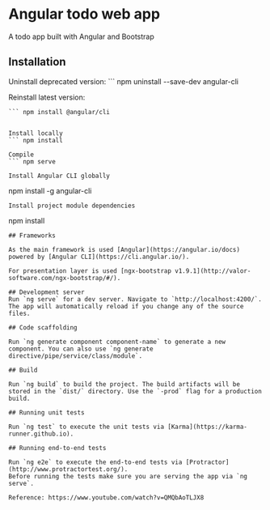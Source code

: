 # Angular todo web app
A todo app built with Angular and Bootstrap

## Installation


Uninstall deprecated version: ``` npm uninstall --save-dev angular-cli

Reinstall latest version:
``` npm install --save-dev @angular/cli@latest
``` npm install @angular/cli


Install locally
``` npm install

Compile
``` npm serve

Install Angular CLI globally

```
npm install -g angular-cli
```
Install project module dependencies

```
npm install
```
## Frameworks

As the main framework is used [Angular](https://angular.io/docs) powered by [Angular CLI](https://cli.angular.io/).

For presentation layer is used [ngx-bootstrap v1.9.1](http://valor-software.com/ngx-bootstrap/#/).

## Development server
Run `ng serve` for a dev server. Navigate to `http://localhost:4200/`. The app will automatically reload if you change any of the source files.

## Code scaffolding

Run `ng generate component component-name` to generate a new component. You can also use `ng generate directive/pipe/service/class/module`.

## Build

Run `ng build` to build the project. The build artifacts will be stored in the `dist/` directory. Use the `-prod` flag for a production build.

## Running unit tests

Run `ng test` to execute the unit tests via [Karma](https://karma-runner.github.io).

## Running end-to-end tests

Run `ng e2e` to execute the end-to-end tests via [Protractor](http://www.protractortest.org/).
Before running the tests make sure you are serving the app via `ng serve`.

Reference: https://www.youtube.com/watch?v=QMQbAoTLJX8
